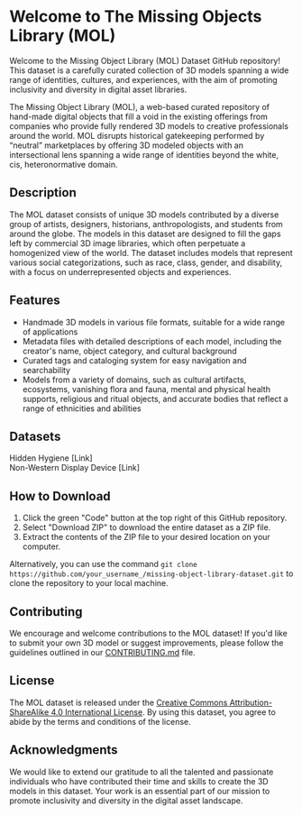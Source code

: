 # Welcome to The Missing Objects Library (MOL)

Welcome to the Missing Object Library (MOL) Dataset GitHub repository! This dataset is a carefully curated collection of 3D models spanning a wide range of identities, cultures, and experiences, with the aim of promoting inclusivity and diversity in digital asset libraries.


The Missing Object Library (MOL), a web-based curated repository of hand-made digital objects that fill a void in the existing offerings from companies who provide fully rendered 3D models to creative professionals around the world. MOL disrupts historical gatekeeping performed by “neutral” marketplaces by offering 3D modeled objects with an intersectional lens spanning a wide range of identities beyond the white, cis, heteronormative domain. 

## Description

The MOL dataset consists of unique 3D models contributed by a diverse group of artists, designers, historians, anthropologists, and students from around the globe. The models in this dataset are designed to fill the gaps left by commercial 3D image libraries, which often perpetuate a homogenized view of the world. The dataset includes models that represent various social categorizations, such as race, class, gender, and disability, with a focus on underrepresented objects and experiences.

## Features

- Handmade 3D models in various file formats, suitable for a wide range of applications
- Metadata files with detailed descriptions of each model, including the creator's name, object category, and cultural background
- Curated tags and cataloging system for easy navigation and searchability
- Models from a variety of domains, such as cultural artifacts, ecosystems, vanishing flora and fauna, mental and physical health supports, religious and ritual objects, and accurate bodies that reflect a range of ethnicities and abilities

## Datasets

Hidden Hygiene [Link]
<br> Non-Western Display Device [Link]


## How to Download

1. Click the green "Code" button at the top right of this GitHub repository.
2. Select "Download ZIP" to download the entire dataset as a ZIP file.
3. Extract the contents of the ZIP file to your desired location on your computer.

Alternatively, you can use the command `git clone https://github.com/your_username_/missing-object-library-dataset.git` to clone the repository to your local machine.

## Contributing

We encourage and welcome contributions to the MOL dataset! If you'd like to submit your own 3D model or suggest improvements, please follow the guidelines outlined in our [CONTRIBUTING.md](./CONTRIBUTING.md) file.

## License

The MOL dataset is released under the [Creative Commons Attribution-ShareAlike 4.0 International License](./LICENSE.md). By using this dataset, you agree to abide by the terms and conditions of the license.

## Acknowledgments

We would like to extend our gratitude to all the talented and passionate individuals who have contributed their time and skills to create the 3D models in this dataset. Your work is an essential part of our mission to promote inclusivity and diversity in the digital asset landscape.

